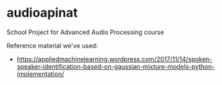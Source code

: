 # audioapinat
School Project for Advanced Audio Processing course

Reference material we've used:
- https://appliedmachinelearning.wordpress.com/2017/11/14/spoken-speaker-identification-based-on-gaussian-mixture-models-python-implementation/

